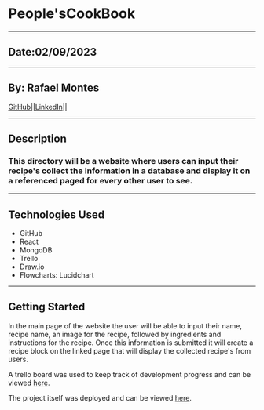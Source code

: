# People'sCookBook
 
_______________________________________________________________________________________________________________________
## Date:02/09/2023
_______________________________________________________________________________________________________________________
## By: Rafael Montes
[GitHub](https://github.com/RafaelIgnacioMontes)||[LinkedIn](www.linkedin.com/in/rafael-montes-9040491a5)||
_______________________________________________________________________________________________________________________
## Description
### This directory will be a website where users can input their recipe's collect the information in a database and display it on a referenced paged for every other user to see. 
_______________________________________________________________________________________________________________________
## Technologies Used
- GitHub
- React
- MongoDB 
- Trello
- Draw.io
- Flowcharts: Lucidchart
_______________________________________________________________________________________________________________________
## Getting Started

In the main page of the website the user will be able to input their name, recipe name, an image for the recipe, followed by ingredients and instructions for the recipe. Once this information is submitted it will create a recipe block on the linked page that will display the collected recipe's from users. 

A trello board was used to keep track of development progress and can be viewed [here](https://trello.com/b/7AUGTiss/recipe-board).

The project itself was deployed and can be viewed [here](https://github.com/RafaelIgnacioMontes/People-s-CookBook).
